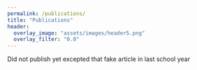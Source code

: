 ```yaml
---
permalink: /publications/
title: "Publications"
header:
  overlay_image: "assets/images/header5.png"
  overlay_filter: "0.0"
---
```



Did not publish yet excepted that fake article in last school year
